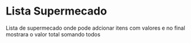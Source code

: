 # Lista Supermecado 
 Lista de supermecado onde pode adcionar itens com valores e no final mostrara o valor total somando todos
